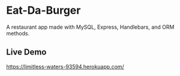 # Eat-Da-Burger
A restaurant app made with MySQL, Express, Handlebars, and ORM methods.

## Live Demo
https://limitless-waters-93594.herokuapp.com/